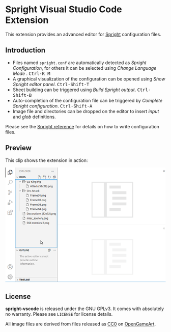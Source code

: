 # Spright Visual Studio Code Extension

This extension provides an advanced editor for [Spright](https://github.com/houmain/spright#spright) configuration files.

## Introduction

- Files named `spright.conf` are automatically detected as _Spright Configuration_, for others it can be selected using _Change Language Mode_ . <kbd>Ctrl-K M</kbd>
- A graphical visualization of the configuration can be opened using _Show Spright editor panel_. <kbd>Ctrl-Shift-T</kbd>
- Sheet building can be triggered using _Build Spright output_. <kbd>Ctrl-Shift-B</kbd>
- Auto-completion of the configuration file can be triggered by _Complete Spright configuration_. <kbd>Ctrl-Shift-A</kbd>
- Image file and directories can be dropped on the editor to insert _input_ and _glob_ definitions.

Please see the [Spright reference](https://github.com/houmain/spright#spright) for details on how to write configuration files.

## Preview

This clip shows the extension in action:

<img src="https://raw.githubusercontent.com/houmain/spright-vscode/main/intro.gif"/>

## License

**spright-vscode** is released under the GNU GPLv3. It comes with absolutely no warranty. Please see `LICENSE` for license details.

All image files are derived from files released as [CC0](https://creativecommons.org/publicdomain/zero/1.0/) on [OpenGameArt](https://opengameart.org).
